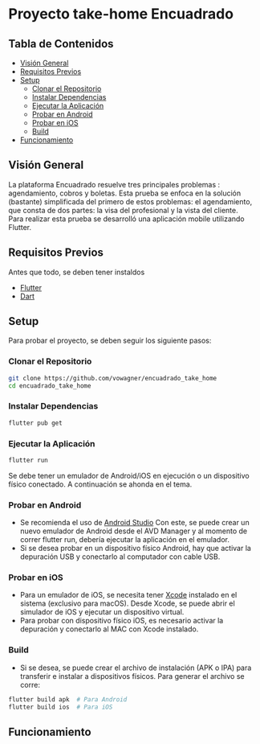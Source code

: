 # Proyecto take-home Encuadrado


## Tabla de Contenidos

- [Visión General](#visión-general)
- [Requisitos Previos](#requisitos-previos)
- [Setup](#setup)
  - [Clonar el Repositorio](#clonar-el-repositorio)
  - [Instalar Dependencias](#instalar-dependencias)
  - [Ejecutar la Aplicación](#ejecutar-la-aplicación)
  - [Probar en Android](#probar-en-android)
  - [Probar en iOS](#probar-en-ios)
  - [Build](#build)
- [Funcionamiento](#funcionamiento)



## Visión General

La plataforma Encuadrado resuelve tres principales problemas : agendamiento, cobros y boletas. Esta prueba se enfoca en la solución (bastante) simplificada del primero de estos problemas: el agendamiento, que consta de dos partes: la visa del profesional y la vista del cliente. \
Para realizar esta prueba se desarrolló una aplicación mobile utilizando Flutter.


## Requisitos Previos

Antes que todo, se deben tener instaldos 

- [Flutter](https://flutter.dev/docs/get-started/install)
- [Dart](https://dart.dev/get-dart)

## Setup
Para probar el proyecto, se deben seguir los siguiente pasos:
### Clonar el Repositorio

```bash
git clone https://github.com/vowagner/encuadrado_take_home
cd encuadrado_take_home
```


### Instalar Dependencias

```bash
flutter pub get
```

### Ejecutar la Aplicación

```bash
flutter run
```
Se debe tener un emulador de Android/iOS en ejecución o un dispositivo físico conectado. A continuación se ahonda en el tema.

### Probar en Android

- Se recomienda el uso de [Android Studio](https://developer.android.com/studio?hl=es-419) Con este, se puede crear un nuevo emulador de Android desde el AVD Manager y al momento de correr flutter run, debería ejecutar la aplicación en el emulador.
- Si se desea probar en un dispositivo físico Android, hay que activar la depuración USB y conectarlo al computador con cable USB.

### Probar en iOS

- Para un emulador de iOS, se necesita tener [Xcode](https://developer.apple.com/xcode/resources/) instalado en el sistema (exclusivo para macOS). Desde Xcode, se puede abrir el simulador de iOS y ejecutar un dispositivo virtual.
- Para probar con dispositivo físico iOS, es necesario activar la depuración y conectarlo al MAC con Xcode instalado.

### Build

- Si se desea, se puede crear el archivo de instalación (APK o IPA) para transferir e instalar a dispositivos físicos. Para generar el archivo se corre:

```bash
flutter build apk  # Para Android
flutter build ios  # Para iOS
```

## Funcionamiento


